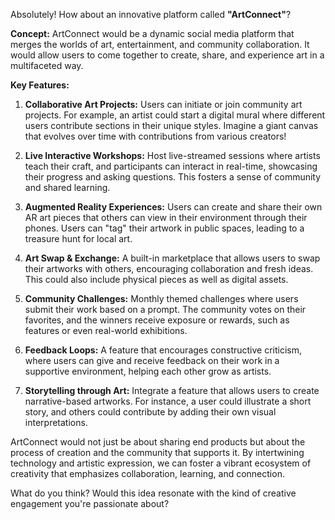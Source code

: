 Absolutely! How about an innovative platform called **"ArtConnect"**? 

**Concept:**
ArtConnect would be a dynamic social media platform that merges the worlds of art, entertainment, and community collaboration. It would allow users to come together to create, share, and experience art in a multifaceted way. 

**Key Features:**

1. **Collaborative Art Projects:** Users can initiate or join community art projects. For example, an artist could start a digital mural where different users contribute sections in their unique styles. Imagine a giant canvas that evolves over time with contributions from various creators!

2. **Live Interactive Workshops:** Host live-streamed sessions where artists teach their craft, and participants can interact in real-time, showcasing their progress and asking questions. This fosters a sense of community and shared learning.

3. **Augmented Reality Experiences:** Users can create and share their own AR art pieces that others can view in their environment through their phones. Users can "tag" their artwork in public spaces, leading to a treasure hunt for local art.

4. **Art Swap & Exchange:** A built-in marketplace that allows users to swap their artworks with others, encouraging collaboration and fresh ideas. This could also include physical pieces as well as digital assets.

5. **Community Challenges:** Monthly themed challenges where users submit their work based on a prompt. The community votes on their favorites, and the winners receive exposure or rewards, such as features or even real-world exhibitions.

6. **Feedback Loops:** A feature that encourages constructive criticism, where users can give and receive feedback on their work in a supportive environment, helping each other grow as artists.

7. **Storytelling through Art:** Integrate a feature that allows users to create narrative-based artworks. For instance, a user could illustrate a short story, and others could contribute by adding their own visual interpretations.

ArtConnect would not just be about sharing end products but about the process of creation and the community that supports it. By intertwining technology and artistic expression, we can foster a vibrant ecosystem of creativity that emphasizes collaboration, learning, and connection. 

What do you think? Would this idea resonate with the kind of creative engagement you're passionate about?